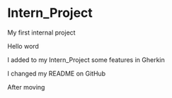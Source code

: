 # Intern_Project
My first internal project

Hello word

I added to my Intern_Project some features in Gherkin

I changed my README on GitHub

After moving
